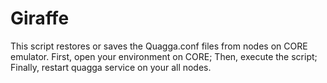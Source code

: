 # Giraffe
This script restores or saves the Quagga.conf files from nodes on CORE emulator. First, open your environment on CORE; Then, execute the script; Finally, restart quagga service on your all nodes.
